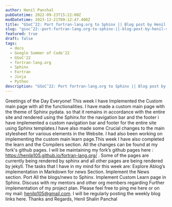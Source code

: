 ```yaml
---
author: Henil Panchal
pubDatetime: 2022-09-23T15:22:00Z
modDatetime: 2023-12-21T09:12:47.400Z
title: "GSoC’22: Port fortran-lang.org to Sphinx || Blog post by Henil Shalin Panchal || #3"
slug: "gsoc’22:-port-fortran-lang.org-to-sphinx-||-blog-post-by-henil-shalin-panchal-||- 3"
featured: true
draft: false
tags:
  - docs
  - Google Summer of Code'22
  - GSoC'22
  - fortran-lang.org
  - Sphinx
  - Fortran
  - Jinja
  - Python
description: "GSoC’22: Port fortran-lang.org to Sphinx || Blog post by Henil Shalin Panchal || #3"
---
```


Greetings of the Day Everyone!
This week I have Implemented the Custom main page with all the functionalities. I have made a custom main page with the theme of Sphinx pydata. so that it remains in accordance with the entire site and rendered using the Sphinx.for the navigation bar and the footer i have implemented a custom navigation bar and footer for the entire site using Sphinx templates.I have also made some Crucial changes to the main stylesheet for various elements in the Website. I had also been working on implementing the custom main learn page.This week I have also completed the learn and the Compilers section. All the changes can be found at my fork's github pages.
I will be maintaining my fork’s github pages here : https://henilp105.github.io/fortran-lang.org/ .
Some of the pages are currently being rendered by sphinx and all other pages are being rendered by jekyll.
The tasks that I have in my mind for this week are:
Explore Ablog’s implementation in Markdown for news Section.
Implement the News section.
Port All the blogs/news to Sphinx.
Implement Custom Learn page in Sphinx.
Discuss with my mentors and other org members regarding Further implementation of my project plan.
Please feel free to ping me here or on my mail: henilp105@gmail.com.
I will be regularly posting the weekly blog links here.
Thanks and Regards,
Henil Shalin Panchal
